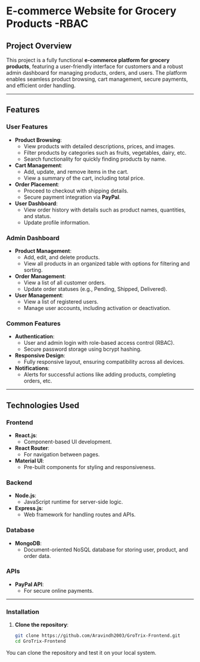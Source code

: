 # E-commerce Website for Grocery Products -RBAC

## Project Overview

This project is a fully functional **e-commerce platform for grocery products**, featuring a user-friendly interface for customers and a robust admin dashboard for managing products, orders, and users. The platform enables seamless product browsing, cart management, secure payments, and efficient order handling.

---

## Features

### User Features
- **Product Browsing**:
  - View products with detailed descriptions, prices, and images.
  - Filter products by categories such as fruits, vegetables, dairy, etc.
  - Search functionality for quickly finding products by name.
- **Cart Management**:
  - Add, update, and remove items in the cart.
  - View a summary of the cart, including total price.
- **Order Placement**:
  - Proceed to checkout with shipping details.
  - Secure payment integration via **PayPal**.
- **User Dashboard**:
  - View order history with details such as product names, quantities, and status.
  - Update profile information.

### Admin Dashboard
- **Product Management**:
  - Add, edit, and delete products.
  - View all products in an organized table with options for filtering and sorting.
- **Order Management**:
  - View a list of all customer orders.
  - Update order statuses (e.g., Pending, Shipped, Delivered).
- **User Management**:
  - View a list of registered users.
  - Manage user accounts, including activation or deactivation.

### Common Features
- **Authentication**:
  - User and admin login with role-based access control (RBAC).
  - Secure password storage using bcrypt hashing.
- **Responsive Design**:
  - Fully responsive layout, ensuring compatibility across all devices.
- **Notifications**:
  - Alerts for successful actions like adding products, completing orders, etc.

---

## Technologies Used

### Frontend
- **React.js**:
  - Component-based UI development.
- **React Router**:
  - For navigation between pages.
- **Material UI**:
  - Pre-built components for styling and responsiveness.

### Backend
- **Node.js**:
  - JavaScript runtime for server-side logic.
- **Express.js**:
  - Web framework for handling routes and APIs.

### Database
- **MongoDB**:
  - Document-oriented NoSQL database for storing user, product, and order data.

### APIs
- **PayPal API**:
  - For secure online payments.

---

### Installation

1. **Clone the repository**:
   ```bash
   git clone https://github.com/Aravindh2003/GroTrix-Frontend.git
   cd GroTrix-Frontend
You can clone the repository and test it on your local system.
